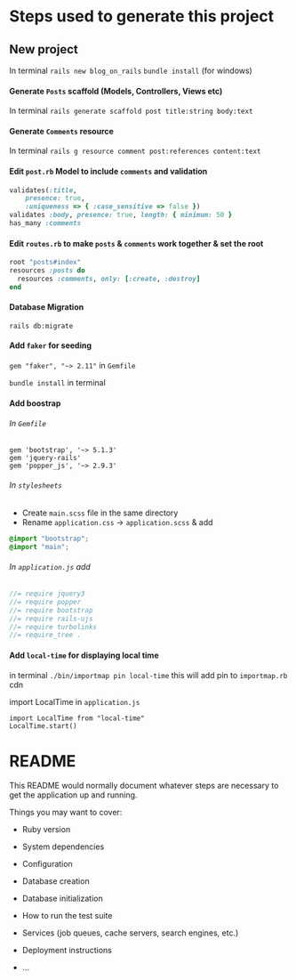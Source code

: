 # Steps used to generate this project

## New project

In terminal
`rails new blog_on_rails`
`bundle install` (for windows)

#### Generate `Posts` scaffold (Models, Controllers, Views etc)

In terminal `rails generate scaffold post title:string body:text`

#### Generate `Comments` resource

In terminal `rails g resource comment post:references content:text`

#### Edit `post.rb` Model to include `comments` and validation

```rb
validates(:title,
    presence: true,
    :uniqueness => { :case_sensitive => false })
validates :body, presence: true, length: { minimum: 50 }
has_many :comments
```

#### Edit `routes.rb` to make `posts` & `comments` work together & set the root

```rb
root "posts#index"
resources :posts do
  resources :comments, only: [:create, :destroy]
end
```

#### Database Migration

`rails db:migrate`

#### Add `faker` for seeding

`gem "faker", "~> 2.11"` in `Gemfile`

`bundle install` in terminal

#### Add boostrap

###### In `Gemfile`

```
gem 'bootstrap', '~> 5.1.3'
gem 'jquery-rails'
gem 'popper_js', '~> 2.9.3'
```

###### In `stylesheets`

- Create `main.scss` file in the same directory
- Rename `application.css` -> `application.scss` & add

```scss
@import "bootstrap";
@import "main";
```

###### In `application.js` add

```js
//= require jquery3
//= require popper
//= require bootstrap
//= require rails-ujs
//= require turbolinks
//= require_tree .
```

#### Add `local-time` for displaying local time

in terminal
`./bin/importmap pin local-time`
this will add pin to `importmap.rb` cdn

import LocalTime in `application.js`

```
import LocalTime from "local-time"
LocalTime.start()
```

# README

This README would normally document whatever steps are necessary to get the
application up and running.

Things you may want to cover:

- Ruby version

- System dependencies

- Configuration

- Database creation

- Database initialization

- How to run the test suite

- Services (job queues, cache servers, search engines, etc.)

- Deployment instructions

- ...

```

```
